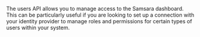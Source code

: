 The users API allows you to manage access to the Samsara dashboard. This can be particularly useful if you are looking to set up a connection with your identity provider to manage roles and permissions for certain types of users within your system.